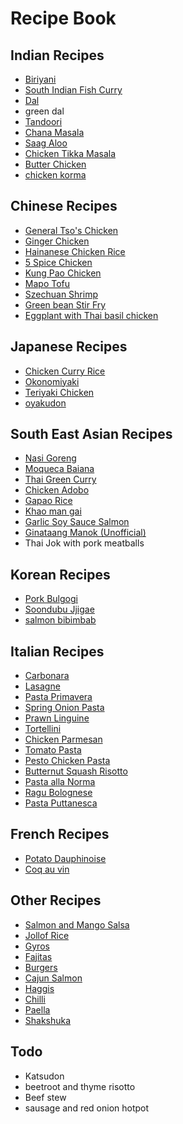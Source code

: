# Recipe Book

## Indian Recipes

- [Biriyani](generated/indian/biriyani.md)
- [South Indian Fish Curry](generated/indian/south_indian_fish_curry.md)
- [Dal](generated/indian/dal.md)
- green dal
- [Tandoori](generated/indian/tandoori.md)
- [Chana Masala](generated/indian/chana_masala.md)
- [Saag Aloo](generated/indian/saag_aloo.md)
- [Chicken Tikka Masala](generated/indian/chicken_tikka_masala.md)
- [Butter Chicken](generated/indian/butter_chicken.md)
- [chicken korma](https://www.indianhealthyrecipes.com/chicken-korma-recipe/)

## Chinese Recipes

- [General Tso's Chicken](generated/chinese/general_tso's_chicken.md)
- [Ginger Chicken](generated/chinese/ginger_chicken.md)
- [Hainanese Chicken Rice](generated/chinese/hainanese_chicken_rice.md)
- [5 Spice Chicken](generated/chinese/5-spice_chicken.md)
- [Kung Pao Chicken](generated/chinese/kung_pao_chicken.md)
- [Mapo Tofu](generated/chinese/mapo_tofu.md)
- [Szechuan Shrimp](generated/chinese/szechuan_shrimp.md)
- [Green bean Stir Fry](generated/chinese/pork_and_green_bean.md)
- [Eggplant with Thai basil chicken](https://thewoksoflife.com/japanese-eggplant-chicken-thai-basil-stir-fry/)

## Japanese Recipes

- [Chicken Curry Rice](generated/japanese/chicken_curry.md)
- [Okonomiyaki](generated/japanese/okonomiyaki.md)
- [Teriyaki Chicken](generated/japanese/teriyaki_chicken.md)
- [oyakudon](https://www.seriouseats.com/oyakodon-japanese-chicken-and-egg-rice-bowl-recipe)

## South East Asian Recipes

- [Nasi Goreng](generated/south_east_asian/nasi_goreng.md)
- [Moqueca Baiana](generated/south_east_asian/moqueca_baiana.md)
- [Thai Green Curry](generated/south_east_asian/thai_green_curry.md)
- [Chicken Adobo](generated/south_east_asian/chicken_adobo.md)
- [Gapao Rice](generated/south_east_asian/gapao_rice.md)
- [Khao man gai](generated/south_east_asian/khao_man_gai.md)
- [Garlic Soy Sauce Salmon](generated/south_east_asian/garlic_soy_sauce_salmon.md)
- [Ginataang Manok (Unofficial)](generated/south_east_asian/ginataang_manok.md)
- Thai Jok with pork meatballs 

## Korean Recipes

- [Pork Bulgogi](generated/korean/pork_bulgogi.md)
- [Soondubu Jjigae](generated/korean/soondubu_jjigae.md)
- [salmon bibimbab](https://thewoksoflife.com/salmon-bibimbap/)

## Italian Recipes

- [Carbonara](generated/italian/carbonara.md)
- [Lasagne](generated/italian/lasagne.md)
- [Pasta Primavera](generated/italian/pasta_primavera.md)
- [Spring Onion Pasta](generated/italian/spring_onion_pasta.md)
- [Prawn Linguine](generated/italian/prawn_linguine.md)
- [Tortellini](generated/italian/tortellini.md)
- [Chicken Parmesan](generated/italian/chicken_parmesan.md)
- [Tomato Pasta](generated/italian/tomato_pasta.md)
- [Pesto Chicken Pasta](generated/italian/pesto_chicken_pasta.md)
- [Butternut Squash Risotto](generated/italian/butternut_squash_risotto.md)
- [Pasta alla Norma](https://thewoksoflife.com/pasta-alla-norma-roasted/)
- [Ragu Bolognese](https://www.bonappetit.com/recipe/classic-rag-bolognese)
- [Pasta Puttanesca](https://www.seriouseats.com/spaghetti-puttanesca-pasta-week-capers-olives-anchovies-recipe)

## French Recipes

- [Potato Dauphinoise](generated/french/potato_dauphinoise.md)
- [Coq au vin](generated/french/coq_au_vin.md)

## Other Recipes

- [Salmon and Mango Salsa](generated/salmon_and_salsa.md)
- [Jollof Rice](generated/nigerian/jollof_rice.md)
- [Gyros](generated/greek/gyros.md)
- [Fajitas](generated/american/fajitas.md)
- [Burgers](generated/american/burgers.md)
- [Cajun Salmon](generated/american/cajun_salmon.md)
- [Haggis](generated/british/haggis.md)
- [Chilli](generated/american/chilli.md)
- [Paella](generated/spanish/paella.md)
- [Shakshuka](https://www.seriouseats.com/shakshuka-north-african-shirred-eggs-tomato-pepper-recipe)

## Todo

- Katsudon
- beetroot and thyme risotto 
- Beef stew
- sausage and red onion hotpot
